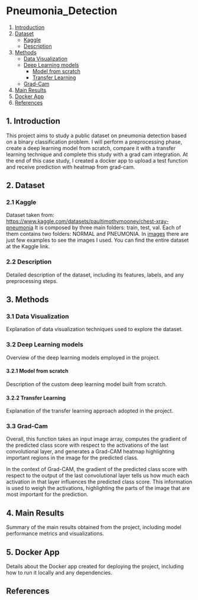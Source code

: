 # Pneumonia_Detection

1. [Introduction](#introduction)
2. [Dataset](#dataset)
   * [Kaggle](#kaggle)
   * [Description](#description)
3. [Methods](#methods)
   * [Data Visualization](#data-visualization)
   * [Deep Learning models](#deep-learning-models)
       * [Model from scratch](#model-from-scratch)
       * [Transfer Learning](#transfer-learning)
   * [Grad-Cam](#grad-cam)
4. [Main Results](#main-results)
5. [Docker App](#docker-app)
6. [References](#references)

## 1. Introduction

This project aims to study a public dataset on pneumonia detection based on a binary classification problem. I will perform a preprocessing phase, create a deep learning model from scratch, compare it with a transfer learning technique and complete this study with a grad cam integration. At the end of this case study, I created a docker app to upload a test function and receive prediction with heatmap from grad-cam.

## 2. Dataset

### 2.1 Kaggle

Dataset taken from: https://www.kaggle.com/datasets/paultimothymooney/chest-xray-pneumonia
It is composed by three main folders: train, test, val. Each of them contains two folders: NORMAL and PNEUMONIA. In [images](images/) there are just few examples to see the images I used. You can find the entire dataset at the Kaggle link.

### 2.2 Description

Detailed description of the dataset, including its features, labels, and any preprocessing steps.

## 3. Methods

### 3.1 Data Visualization

Explanation of data visualization techniques used to explore the dataset.

### 3.2 Deep Learning models

Overview of the deep learning models employed in the project.

#### 3.2.1 Model from scratch

Description of the custom deep learning model built from scratch.

#### 3.2.2 Transfer Learning

Explanation of the transfer learning approach adopted in the project.

### 3.3 Grad-Cam

Overall, this function takes an input image array, computes the gradient of the predicted class score with respect to the activations of the last convolutional layer, and generates a Grad-CAM heatmap highlighting important regions in the image for the predicted class.

In the context of Grad-CAM, the gradient of the predicted class score with respect to the output of the last convolutional layer tells us how much each activation in that layer influences the predicted class score. This information is used to weigh the activations, highlighting the parts of the image that are most important for the prediction.

## 4. Main Results

Summary of the main results obtained from the project, including model performance metrics and visualizations.

## 5. Docker App

Details about the Docker app created for deploying the project, including how to run it locally and any dependencies.

## References